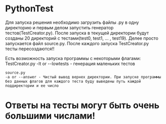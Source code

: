 # PythonTest
Для запуска решения необходимо загрузить файлы .py в одну директорию и первым делом запустить генератор тестов(TestCreator.py). После запуска в текущей директории будут созданы 20 директорий с тестами(test0, test1, ... , test19). Делее просто запускается файл source.py.
После каждого запуска TestCreator.py тесты пересоздаются!!

Есть возможность запуска программы с некоторыми флагами:
	TestCreator.py
	-lt or --lowtests - генерация маленьких тестов

	source.py
	-a or --answer - Чистый вывод вернех директории. При запуске программы без данных флагов для каждого теста буду выведены путь каждой поддиректории и ее число

# Ответы на тесты могут быть очень большими числами!
